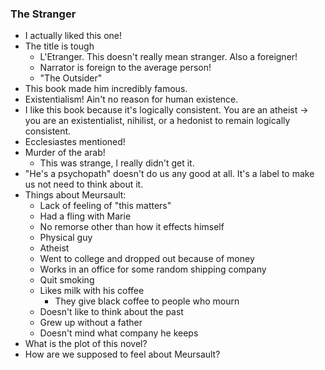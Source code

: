 ### The Stranger
- I actually liked this one!
- The title is tough
	- L'Etranger. This doesn't really mean stranger. Also a foreigner!
	- Narrator is foreign to the average person!
	- "The Outsider"
- This book made him incredibly famous.
- Existentialism! Ain't no reason for human existence.
- I like this book because it's logically consistent. You are an atheist -> you are an existentialist, nihilist, or a hedonist to remain logically consistent.
- Ecclesiastes mentioned!
- Murder of the arab!
	- This was strange, I really didn't get it.
- "He's a psychopath" doesn't do us any good at all. It's a label to make us not need to think about it.
- Things about Meursault:
	- Lack of feeling of "this matters"
	- Had a fling with Marie
	- No remorse other than how it effects himself
	- Physical guy
	- Atheist
	- Went to college and dropped out because of money
	- Works in an office for some random shipping company
	- Quit smoking
	- Likes milk with his coffee
		- They give black coffee to people who mourn
	- Doesn't like to think about the past
	- Grew up without a father
	- Doesn't mind what company he keeps
- What is the plot of this novel?
- How are we supposed to feel about Meursault?